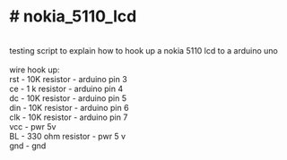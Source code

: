 # # nokia_5110_lcd
<br>testing script to explain how to hook up a nokia 5110 lcd to a arduino uno
<br>
<br>wire hook up:
<br>rst - 10K resistor - arduino pin 3
<br>ce - 1 k resistor - arduino pin 4
<br>dc - 10K resistor - arduino pin 5
<br>din - 10K resistor - arduino pin 6 
<br>clk - 10K resistor - arduino pin 7
<br>vcc - pwr 5v
<br>BL - 330 ohm resistor - pwr 5 v
<br>gnd - gnd
